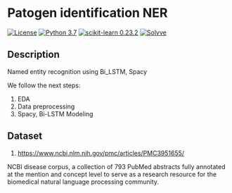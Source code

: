 # Patogen identification NER

[![License](http://img.shields.io/badge/license-MIT-green.svg?style=flat)](https://github.com/Solvve/ml_pathogen_identification_ner/blob/master/LICENSE)
[![Python 3.7](https://img.shields.io/badge/python-3.7-blue.svg)](https://www.python.org/downloads/release/python-378/)
[![scikit-learn 0.23.2](https://img.shields.io/badge/scikit_learn-0.23.2-blue)](https://scikit-learn.org/stable/)
[![Solvve](https://img.shields.io/badge/made%20in-solvve-blue)](https://solvve.com/)

## Description
Named entity recognition using Bi_LSTM, Spacy

We follow the next steps:
1. EDA
2. Data preprocessing
3. Spacy, Bi-LSTM Modeling


## Dataset

1. https://www.ncbi.nlm.nih.gov/pmc/articles/PMC3951655/

NCBI disease corpus, a collection of 793 PubMed abstracts fully annotated at the mention and concept level to serve as a research resource for the biomedical natural language processing community. 
